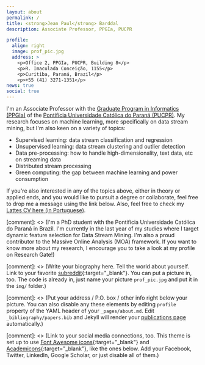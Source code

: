```yaml
---
layout: about
permalink: /
title: <strong>Jean Paul</strong> Barddal
description: Associate Professor, PPGIa, PUCPR

profile:
  align: right
  image: prof_pic.jpg
  address: >
    <p>Office 2, PPGIa, PUCPR, Building 8</p>
    <p>R. Imaculada Conceição, 1155</p>
    <p>Curitiba, Paraná, Brazil</p>
    <p>+55 (41) 3271-1351</p>
news: true
social: true
---
```



I'm an Associate Professor with the [Graduate Program in Informatics (PPGIa)](https://www.ppgia.pucpr.br/pt/) of the [Pontifícia Universidade Católica do Paraná (PUCPR)](https://www.pucpr.br).
My research focuses on machine learning, more specifically on data stream mining, but I'm also keen on a variety of topics:

* Supervised learning: data stream classification and regression
* Unsupervised learning: data stream clustering and outlier detection
* Data pre-processing: how to handle high-dimensionality, text data, etc on streaming data
* Distributed stream processing
* Green computing: the gap between machine learning and power consumption

If you're also interested in any of the topics above, either in theory or applied ends, and you would like to pursuit a degree or collaborate, feel free to drop me a message using the link below. Also, feel free to check my [Lattes CV here (in Portuguese)](http://lattes.cnpq.br/5862618116527136).

[comment]: <> (I'm a PhD student with the Pontifícia Universidade Católica do Paraná in Brazil. I'm currently in the last year of my studies where I target dynamic feature selection for Data Stream Mining. I'm also a proud contributor to the Massive Online Analysis (MOA) framework. If you want to know more about my research, I encourage you to take a look at my profile on Research Gate!)

[comment]: <> (Write your biography here. Tell the world about yourself. Link to your favorite [subreddit](http://reddit.com){:target="\_blank"}. You can put a picture in, too. The code is already in, just name your picture `prof_pic.jpg` and put it in the `img/` folder.)

[comment]: <> (Put your address / P.O. box / other info right below your picture. You can also disable any these elements by editing `profile` property of the YAML header of your `_pages/about.md`. Edit `_bibliography/papers.bib` and Jekyll will render your [publications page](/al-folio/publications/) automatically.)

[comment]: <> (Link to your social media connections, too. This theme is set up to use [Font Awesome icons](http://fortawesome.github.io/Font-Awesome/){:target="\_blank"} and [Academicons](https://jpswalsh.github.io/academicons/){:target="\_blank"}, like the ones below. Add your Facebook, Twitter, LinkedIn, Google Scholar, or just disable all of them.)
